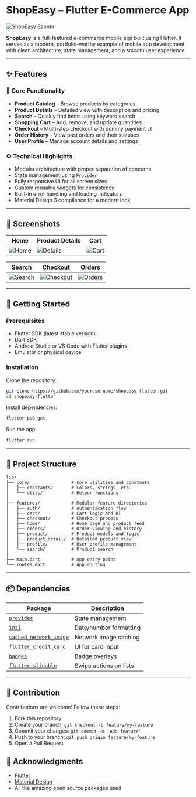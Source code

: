 
# ShopEasy – Flutter E-Commerce App

![ShopEasy Banner](assets/images/app_banner.png)

**ShopEasy** is a full-featured e-commerce mobile app built using Flutter. It serves as a modern, portfolio-worthy example of mobile app development with clean architecture, state management, and a smooth user experience.

---

## ✨ Features

### 🛒 Core Functionality
- **Product Catalog** – Browse products by categories
- **Product Details** – Detailed view with description and pricing
- **Search** – Quickly find items using keyword search
- **Shopping Cart** – Add, remove, and update quantities
- **Checkout** – Multi-step checkout with dummy payment UI
- **Order History** – View past orders and their statuses
- **User Profile** – Manage account details and settings

### ⚙️ Technical Highlights
- Modular architecture with proper separation of concerns
- State management using `Provider`
- Fully responsive UI for all screen sizes
- Custom reusable widgets for consistency
- Built-in error handling and loading indicators
- Material Design 3 compliance for a modern look

---

## 📸 Screenshots

| Home | Product Details | Cart |
|------|------------------|------|
| ![Home](assets/screenshots/home.png) | ![Details](assets/screenshots/product_detail.png) | ![Cart](assets/screenshots/cart.png) |

| Search | Checkout | Orders |
|--------|----------|--------|
| ![Search](assets/screenshots/search.png) | ![Checkout](assets/screenshots/checkout.png) | ![Orders](assets/screenshots/orders.png) |

---

## 🚀 Getting Started

### Prerequisites
- Flutter SDK (latest stable version)
- Dart SDK
- Android Studio or VS Code with Flutter plugins
- Emulator or physical device

### Installation

Clone the repository:
```bash
git clone https://github.com/yourusername/shopeasy-flutter.git
cd shopeasy-flutter
````

Install dependencies:

```bash
flutter pub get
```

Run the app:

```bash
flutter run
```

---

## 📁 Project Structure

```
lib/
├── core/                # Core utilities and constants
│   ├── constants/       # Colors, strings, etc.
│   └── utils/           # Helper functions
│
├── features/            # Modular feature directories
│   ├── auth/            # Authentication flow
│   ├── cart/            # Cart logic and UI
│   ├── checkout/        # Checkout process
│   ├── home/            # Home page and product feed
│   ├── orders/          # Order viewing and history
│   ├── product/         # Product models and logic
│   ├── product_detail/  # Detailed product view
│   ├── profile/         # User profile management
│   └── search/          # Product search
│
├── main.dart            # App entry point
└── routes.dart          # App routing
```

---

## 📦 Dependencies

| Package                                                                 | Description            |
| ----------------------------------------------------------------------- | ---------------------- |
| [`provider`](https://pub.dev/packages/provider)                         | State management       |
| [`intl`](https://pub.dev/packages/intl)                                 | Date/number formatting |
| [`cached_network_image`](https://pub.dev/packages/cached_network_image) | Network image caching  |
| [`flutter_credit_card`](https://pub.dev/packages/flutter_credit_card)   | UI for card input      |
| [`badges`](https://pub.dev/packages/badges)                             | Badge overlays         |
| [`flutter_slidable`](https://pub.dev/packages/flutter_slidable)         | Swipe actions on lists |

---

## 🤝 Contribution

Contributions are welcome! Follow these steps:

1. Fork this repository
2. Create your branch: `git checkout -b feature/my-feature`
3. Commit your changes: `git commit -m 'Add feature'`
4. Push to your branch: `git push origin feature/my-feature`
5. Open a Pull Request


## 🙏 Acknowledgments

* [Flutter](https://flutter.dev)
* [Material Design](https://material.io)
* All the amazing open source packages used

```
